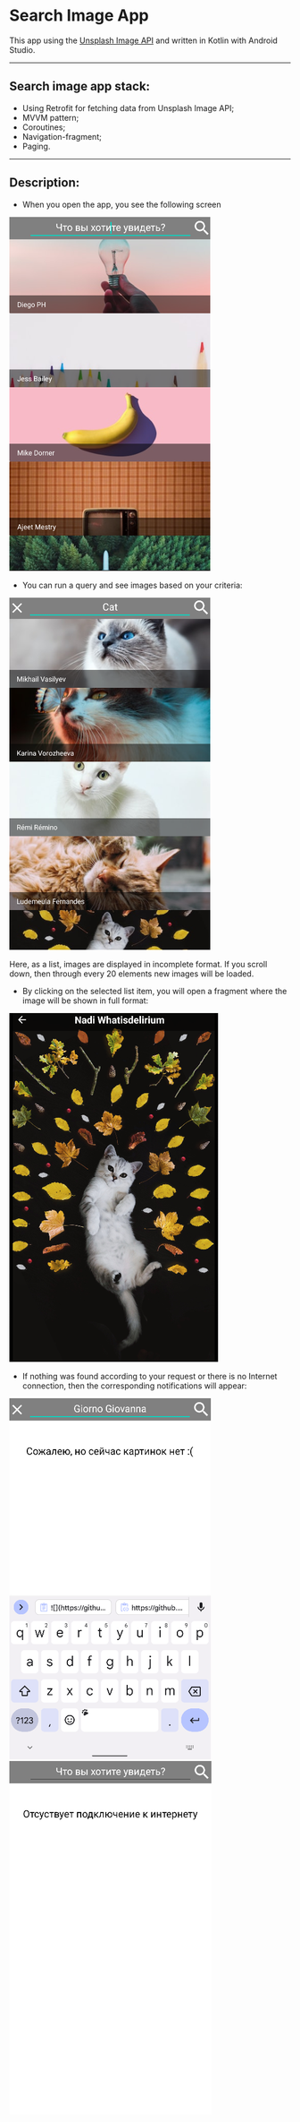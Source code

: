 # Search Image App
This app using the [Unsplash Image API](https://unsplash.com/developers) and written in Kotlin with Android Studio.
***
## Search image app staсk:
* Using Retrofit for fetching data from Unsplash Image API;
* MVVM pattern;
* Coroutines;
* Navigation-fragment;
* Paging.
***
## Description:
* When you open the app, you see the following screen

![](https://github.com/MikhailBezlepkin/Screenshots/blob/main/SI.png)

* You can run a query and see images based on your criteria:

![](https://github.com/MikhailBezlepkin/Screenshots/blob/main/SICat.png)

Here, as a list, images are displayed in incomplete format. If you scroll down, then through
every 20 elements new images will be loaded.

* By clicking on the selected list item, you will open a fragment where the image will be shown in full format:

![](https://github.com/MikhailBezlepkin/Screenshots/blob/main/SIView.png)

* If nothing was found according to your request or there is no Internet connection, then the corresponding notifications will appear:

![](https://github.com/MikhailBezlepkin/Screenshots/blob/main/SINI.png)
![](https://github.com/MikhailBezlepkin/Screenshots/blob/main/SINInt.png)
